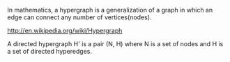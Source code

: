 In mathematics, a hypergraph is a generalization of a graph in which an edge can connect any number of vertices(nodes).

http://en.wikipedia.org/wiki/Hypergraph

A directed hypergraph H' is a pair (N, H) where N is a set of nodes and H is a set of directed hyperedges.